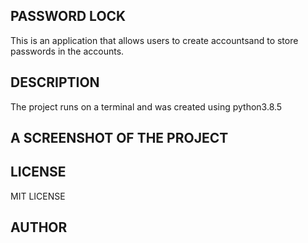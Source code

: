 ## PASSWORD LOCK

This is an application that allows users to create accountsand to store passwords in the accounts.


## DESCRIPTION

The project runs on a terminal and was created using python3.8.5


## A SCREENSHOT OF THE PROJECT



## LICENSE

MIT LICENSE

## AUTHOR
